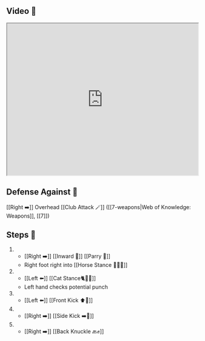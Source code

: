 ## Video 🎥

<iframe src="https://www.youtube.com/embed/TF0fgz7zemw?start=29&end=300" width="100%" height="400"></iframe>

## Defense Against 🤺

[[Right ➡️]] Overhead [[Club Attack 🪄]] ([[7-weapons|Web of Knowledge: Weapons]], [[7]])

## Steps 👣

1. - [[Right ➡️]] [[Inward 🔽]] [[Parry 🤺]] 
    - Right foot right into [[Horse Stance 🏇🧍‍♂️]]
2. - [[Left ⬅️]] [[Cat Stance🐈🧍‍♂️]]
    - Left hand checks potential punch
3. - [[Left ⬅️]] [[Front Kick ⬆️🦵]]
4. - [[Right ➡️]] [[Side Kick ➡️🦵]]
5. - [[Right ➡️]] [[Back Knuckle 🔙✊]]
